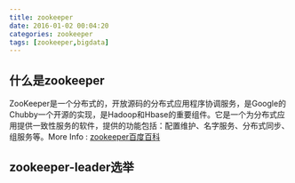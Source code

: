 ```yaml
---
title: zookeeper
date: 2016-01-02 00:04:20
categories: zookeeper
tags: [zookeeper,bigdata]
---
```

## 什么是zookeeper
ZooKeeper是一个分布式的，开放源码的分布式应用程序协调服务，是Google的Chubby一个开源的实现，是Hadoop和Hbase的重要组件。它是一个为分布式应用提供一致性服务的软件，提供的功能包括：配置维护、名字服务、分布式同步、组服务等。More Info : [zookeeper百度百科](http://baike.baidu.com/link?url=prrP8cXeawyVwCwy1R089lNd52VerSGzIxbtMuvbiz7G2xX5DCC3ZwK8hagmCxKHZd_JWppAHd5wdN0tmX2fxK#1)

## zookeeper-leader选举






